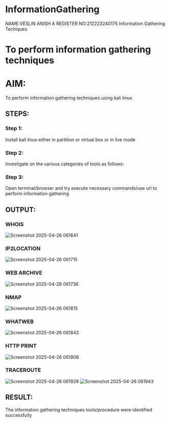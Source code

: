 # InformationGathering
 NAME:VESLIN ANISH A
 REGISTER NO:212223240175
Information Gathering Techiques

# To perform information gathering techniques

# AIM:

To perform information gathering techniques using kali linux 

## STEPS:

### Step 1:

Install kali linux either in partition or virtual box or in live mode

### Step 2:

Investigate on the various categories of tools as follows:

### Step 3:
Open terminal/browser and try execute necessary commands/use url to perform information gathering


## OUTPUT:
### WHOIS
![Screenshot 2025-04-26 061641](https://github.com/user-attachments/assets/2bca6bb7-d8e6-43de-902b-379249256607)

### IP2LOCATION
![Screenshot 2025-04-26 061715](https://github.com/user-attachments/assets/ac34ce39-b7ce-4667-b6f9-dc237fb6aff6)

### WEB ARCHIVE
![Screenshot 2025-04-26 061736](https://github.com/user-attachments/assets/f8c1f5e5-b761-4307-b253-96e5e0ba8bb3)

### NMAP
![Screenshot 2025-04-26 061815](https://github.com/user-attachments/assets/580a2e28-a3a2-4888-851c-08ca42d6614a)

### WHATWEB
![Screenshot 2025-04-26 061842](https://github.com/user-attachments/assets/3f9521b9-bad9-4c33-b800-4ecd4e3a7077)

### HTTP PRINT
![Screenshot 2025-04-26 061908](https://github.com/user-attachments/assets/7a6a8a47-c6f0-4a31-890a-1d5d551322d8)

### TRACEROUTE
![Screenshot 2025-04-26 061929](https://github.com/user-attachments/assets/e4f80a3a-5a55-4808-9903-ef09bde29036)
![Screenshot 2025-04-26 061943](https://github.com/user-attachments/assets/0763d1e2-eaa0-4b55-9cad-3dc08c1880f9)


## RESULT:
The information gathering techniques tools/procedure were  identified successfully
